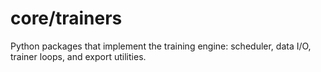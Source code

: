 # core/trainers

Python packages that implement the training engine: scheduler, data I/O, trainer loops, and export utilities.
